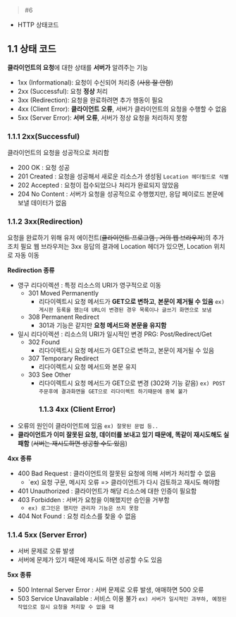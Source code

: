 <blockquote>
<p>#6</p>
</blockquote>
<ul>
<li>HTTP 상태코드</li>
</ul>
<h2 id="11-상태-코드">1.1 상태 코드</h2>
<p><strong>클라이언트의 요청</strong>에 대한 상태를 <strong>서버가</strong> 알려주는 기능</p>
<ul>
<li>1xx (Informational): 요청이 수신되어 처리중 (<del>사용 잘 안함</del>)</li>
<li>2xx (Successful): 요청 <strong>정상</strong> 처리</li>
<li>3xx (Redirection): 요청을 완료하려면 추가 행동이 필요</li>
<li>4xx (Client Error): <strong>클라이언트 오류</strong>, 서버가 클라이언트의 요청을 수행할 수 없음 </li>
<li>5xx (Server Error): <strong>서버 오류</strong>, 서버가 정상 요청을 처리하지 못함</li>
</ul>
<h3 id="111-2xxsuccessful">1.1.1 2xx(Successful)</h3>
<p>클라이언트의 요청을 성공적으로 처리함</p>
<ul>
<li>200 OK : 요청 성공</li>
<li>201 Created : 요청을 성공해서 새로운 리소스가 생성됨 <code>Location 헤더필드로 식별</code></li>
<li>202 Accepted : 요청이 접수되었으나 처리가 완료되지 않았음</li>
<li>204 No Content : 서버가 요청을 성공적으로 수행했지만, 응답 페이로드 본문에 보낼 데이터가 없음</li>
</ul>
<h3 id="112-3xxredirection">1.1.2 3xx(Redirection)</h3>
<p>요청을 완료하기 위해 유저 에이전트(<del>클라이언트 프로그램 , 거의 웹 브라우저</del>)의 추가 조치 필요
웹 브라우저는 3xx 응답의 결과에 Location 헤더가 있으면, Location 위치로 자동 이동</p>
<p><strong>Redirection 종류</strong></p>
<ul>
<li>영구 리다이렉션 : 특정 리소스의 URI가 영구적으로 이동<ul>
<li>301 Moved Permanently<ul>
<li>리다이렉트시 요청 메서드가 <strong>GET으로 변하고</strong>, <strong>본문이 제거될 수 있음</strong>
<code>ex) 게시판 등록을 했는데 URL이 변경된 경우 목록이나 글쓰기 화면으로 보냄</code></li>
</ul>
</li>
<li>308 Permanent Redirect<ul>
<li>301과 기능은 같지만 <strong>요청 메서드와 본문을 유지함</strong><br /></li>
</ul>
</li>
</ul>
</li>
<li>일시 리다이렉션 : 
리소스의 URI가 일시적인 변경
PRG: Post/Redirect/Get<ul>
<li>302 Found<ul>
<li>리다이렉트시 요청 메서드가 GET으로 변하고, 본문이 제거될 수 있음</li>
</ul>
</li>
<li>307 Temporary Redirect<ul>
<li>리다이렉트시 요청 메서드와 본문 유지</li>
</ul>
</li>
<li>303 See Other<ul>
<li>리다이렉트시 요청 메서드가 GET으로 변경 (302와 기능 같음)
<code>ex) POST 주문후에 결과화면을 GET으로 리다이렉트 하기때문에 중복 불가</code> <h3 id="113-4xx-client-error">1.1.3 4xx (Client Error)</h3>
</li>
</ul>
</li>
</ul>
</li>
<li>오류의 원인이 클라이언트에 있음 <code>ex) 잘못된 문법 등..</code></li>
<li><strong>클라이언트가 이미 잘못된 요청, 데이터를 보내고 있기 때문에, 똑같이 재시도해도 실패함</strong> 
(<del>서버는 재시도하면 성공할 수도 있음</del>)</li>
</ul>
<p><strong>4xx 종류</strong></p>
<ul>
<li>400 Bad Request : 클라이언트의 잘못된 요청에 의해 서버가 처리할 수 없음<ul>
<li>`ex) 요청 구문, 메시지 오류 =&gt; 클라이언트가 다시 검토하고 재시도 해야함</li>
</ul>
</li>
<li>401 Unauthorized : 클라이언트가 해당 리소스에 대한 인증이 필요함</li>
<li>403 Forbidden : 서버가 요청을 이해했지만 승인을 거부함<ul>
<li><code>ex) 로그인은 했지만 관리자 기능은 쓰지 못함</code></li>
</ul>
</li>
<li>404 Not Found : 요청 리소스를 찾을 수 없음</li>
</ul>
<h3 id="114-5xx-server-error">1.1.4 5xx (Server Error)</h3>
<ul>
<li>서버 문제로 오류 발생</li>
<li>서버에 문제가 있기 때문에 재시도 하면 성공할 수도 있음</li>
</ul>
<p><strong>5xx 종류</strong></p>
<ul>
<li>500 Internal Server Error : 서버 문제로 오류 발생, 애매하면 500 오류</li>
<li>503 Service Unavailable : 서비스 이용 불가
<code>ex) 서버가 일시적인 과부하, 예정된 작업으로 잠시 요청을 처리할 수 없을 때</code></li>
</ul>